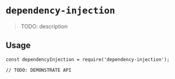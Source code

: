 # `dependency-injection`

> TODO: description

## Usage

```
const dependencyInjection = require('dependency-injection');

// TODO: DEMONSTRATE API
```
